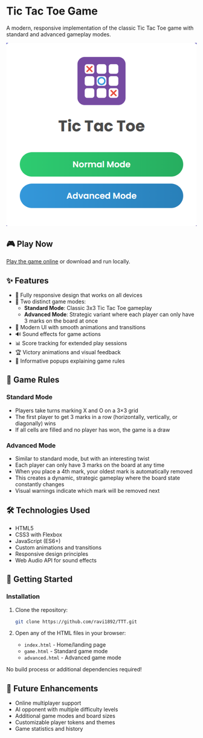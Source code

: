 # Tic Tac Toe Game

A modern, responsive implementation of the classic Tic Tac Toe game with standard and advanced gameplay modes.

![Tic Tac Toe Game](https://github.com/ravi1892/TTT/raw/main/screenshot.png)

## 🎮 Play Now

[Play the game online](https://ravi1892.github.io/TTT/) or download and run locally.

## ✨ Features

- 📱 Fully responsive design that works on all devices
- 🎯 Two distinct game modes:
  - **Standard Mode**: Classic 3x3 Tic Tac Toe gameplay
  - **Advanced Mode**: Strategic variant where each player can only have 3 marks on the board at once
- 🎨 Modern UI with smooth animations and transitions
- 🔊 Sound effects for game actions
- 📊 Score tracking for extended play sessions
- 🏆 Victory animations and visual feedback
- 📝 Informative popups explaining game rules

## 🎲 Game Rules

### Standard Mode

- Players take turns marking X and O on a 3×3 grid
- The first player to get 3 marks in a row (horizontally, vertically, or diagonally) wins
- If all cells are filled and no player has won, the game is a draw

### Advanced Mode

- Similar to standard mode, but with an interesting twist
- Each player can only have 3 marks on the board at any time
- When you place a 4th mark, your oldest mark is automatically removed
- This creates a dynamic, strategic gameplay where the board state constantly changes
- Visual warnings indicate which mark will be removed next

## 🛠️ Technologies Used

- HTML5
- CSS3 with Flexbox
- JavaScript (ES6+)
- Custom animations and transitions
- Responsive design principles
- Web Audio API for sound effects

## 🚀 Getting Started

### Installation

1. Clone the repository:

   ```bash
   git clone https://github.com/ravi1892/TTT.git
   ```

2. Open any of the HTML files in your browser:
   - `index.html` - Home/landing page
   - `game.html` - Standard game mode
   - `advanced.html` - Advanced game mode

No build process or additional dependencies required!

## 🎯 Future Enhancements

- Online multiplayer support
- AI opponent with multiple difficulty levels
- Additional game modes and board sizes
- Customizable player tokens and themes
- Game statistics and history

